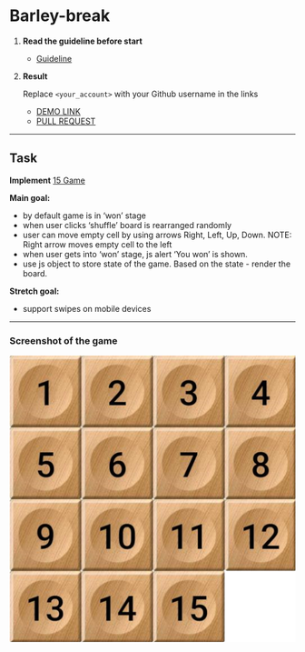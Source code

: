 # Barley-break

1. **Read the guideline before start**

    - [Guideline](https://github.com/mate-academy/js_task-DOM-guideline)

2. **Result**

   Replace `<your_account>` with your Github username in the links

    - [DEMO LINK](https://andreas-just.github.io/barley-break/)
    - [PULL REQUEST](https://github.com/Andreas-Just/barley-break/pull/1)

___
## Task

**Implement** [15 Game](https://en.wikipedia.org/wiki/15_puzzle)

**Main goal:**

- by default game is in ‘won’ stage
- when user clicks ‘shuffle’ board is rearranged randomly
- user can move empty cell by using arrows Right, Left, Up, Down. NOTE: Right arrow moves empty cell to the left
- when user gets into ‘won’ stage, js alert ‘You won’ is shown.
- use js object to store state of the game. Based on the state - render the board.

**Stretch goal:**

- support swipes on mobile devices

___
### Screenshot of the game
![screenshot](./src/images/barley-brick.png)
